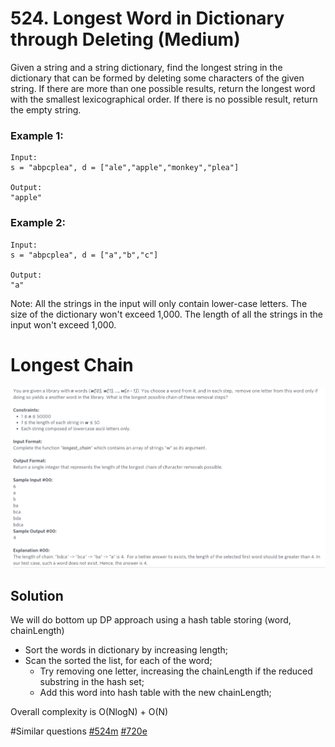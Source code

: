 # 524. Longest Word in Dictionary through Deleting (Medium)

Given a string and a string dictionary, find the longest string in the dictionary that can be formed by deleting some characters of the given string. If there are more than one possible results, return the longest word with the smallest lexicographical order. If there is no possible result, return the empty string.

### Example 1:
```
Input:
s = "abpcplea", d = ["ale","apple","monkey","plea"]

Output: 
"apple"
```

### Example 2:
```
Input:
s = "abpcplea", d = ["a","b","c"]

Output: 
"a"
```

Note:
All the strings in the input will only contain lower-case letters.
The size of the dictionary won't exceed 1,000.
The length of all the strings in the input won't exceed 1,000.

# Longest Chain
![TwoSigma](TwoSigma.jpg)

## Solution
We will do bottom up DP approach using a hash table storing (word, chainLength)
- Sort the words in dictionary by increasing length;
- Scan the sorted the list, for each of the word;
  - Try removing one letter, increasing the chainLength if the reduced substring in the hash set;
  - Add this word into hash table with the new chainLength;

Overall complexity is O(NlogN) + O(N)

#Similar questions [#524m](../p524m/README.md) [#720e](../p720e/README.md)
